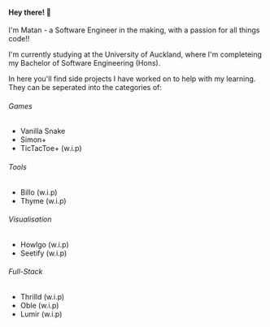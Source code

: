 #### Hey there! 👋

I'm Matan - a Software Engineer in the making, with a passion for all things code!! 

I'm currently studying at the University of Auckland, where I'm completeing my Bachelor of Software Engineering (Hons). 

In here you'll find side projects I have worked on to help with my learning. They can be seperated into the categories of:

###### Games
- Vanilla Snake
- Simon+
- TicTacToe+ (w.i.p)

###### Tools
- Billo (w.i.p)
- Thyme (w.i.p) 

###### Visualisation
- Howlgo (w.i.p)
- Seetify (w.i.p)

###### Full-Stack
- Thrilld (w.i.p)
- Oble (w.i.p)
- Lumir (w.i.p)
